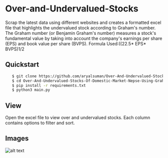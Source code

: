 # Over-and-Undervalued-Stocks

Scrap the latest data using different websites and creates a formatted excel file that highlights the undervalued stock according to Graham's number. The Graham number (or Benjamin Graham's number) measures a stock's fundamental value by taking into account the company's earnings per share (EPS) and book value per share (BVPS). Formula Used:((22.5* EPS* BVPS)1/2
## Quickstart

```bash
   $ git clone https://github.com/aryalsuman/Over-And-Undervalued-Stocks-Of-Domestic-Market-Nepse-Using-Graham-Number.git
   $ cd Over-And-Undervalued-Stocks-Of-Domestic-Market-Nepse-Using-Graham-Number
   $ pip install -r requirements.txt
   $ python3 main.py
```

## View
 Open the excel file to view over and undervalued stocks.
Each column contains options to filter and sort.

## Images
![alt text](https://github.com/aryalsuman/Over-And-Undervalued-Stocks-Of-Domestic-Market-Nepse-Using-Graham-Number/blob/master/sample.png)

  
